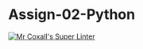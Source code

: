 # Assign-02-Python
[![Mr Coxall's Super Linter](https://github.com/ICS3U-Programming-JaydenS/Assign-02-Python/workflows/Mr%20Coxall's%20Super%20Linter/badge.svg)](https://github.com/ICS3U-Programming-JaydenS/Assign-02-Python/actions/)
